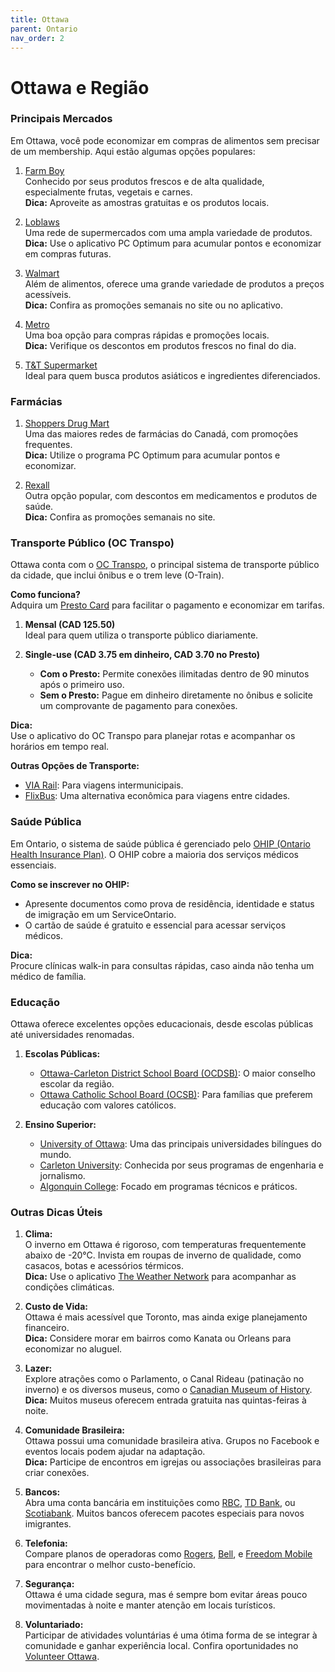 ```yaml
---
title: Ottawa
parent: Ontario
nav_order: 2
---
```


# Ottawa e Região

### Principais Mercados

Em Ottawa, você pode economizar em compras de alimentos sem precisar de um membership. Aqui estão algumas opções populares:

1. [Farm Boy](https://www.farmboy.ca)  
    Conhecido por seus produtos frescos e de alta qualidade, especialmente frutas, vegetais e carnes.  
    **Dica:** Aproveite as amostras gratuitas e os produtos locais.

2. [Loblaws](https://www.loblaws.ca)  
    Uma rede de supermercados com uma ampla variedade de produtos.  
    **Dica:** Use o aplicativo PC Optimum para acumular pontos e economizar em compras futuras.

3. [Walmart](https://www.walmart.ca)  
    Além de alimentos, oferece uma grande variedade de produtos a preços acessíveis.  
    **Dica:** Confira as promoções semanais no site ou no aplicativo.

4. [Metro](https://www.metro.ca)  
    Uma boa opção para compras rápidas e promoções locais.  
    **Dica:** Verifique os descontos em produtos frescos no final do dia.

5. [T&T Supermarket](https://www.tntsupermarket.com)  
    Ideal para quem busca produtos asiáticos e ingredientes diferenciados.

### Farmácias

1. [Shoppers Drug Mart](https://www1.shoppersdrugmart.ca/)  
    Uma das maiores redes de farmácias do Canadá, com promoções frequentes.  
    **Dica:** Utilize o programa PC Optimum para acumular pontos e economizar.

2. [Rexall](https://www.rexall.ca)  
    Outra opção popular, com descontos em medicamentos e produtos de saúde.  
    **Dica:** Confira as promoções semanais no site.

### Transporte Público (OC Transpo)

Ottawa conta com o [OC Transpo](https://www.octranspo.com), o principal sistema de transporte público da cidade, que inclui ônibus e o trem leve (O-Train).

**Como funciona?**  
Adquira um [Presto Card](https://www.prestocard.ca/en) para facilitar o pagamento e economizar em tarifas.

1. **Mensal (CAD 125.50)**  
    Ideal para quem utiliza o transporte público diariamente.

2. **Single-use (CAD 3.75 em dinheiro, CAD 3.70 no Presto)**  
    - **Com o Presto:** Permite conexões ilimitadas dentro de 90 minutos após o primeiro uso.  
    - **Sem o Presto:** Pague em dinheiro diretamente no ônibus e solicite um comprovante de pagamento para conexões.

**Dica:**  
Use o aplicativo do OC Transpo para planejar rotas e acompanhar os horários em tempo real.

**Outras Opções de Transporte:**  
- [VIA Rail](https://www.viarail.ca): Para viagens intermunicipais.  
- [FlixBus](https://www.flixbus.ca): Uma alternativa econômica para viagens entre cidades.

### Saúde Pública

Em Ontario, o sistema de saúde pública é gerenciado pelo [OHIP (Ontario Health Insurance Plan)](https://www.ontario.ca/page/apply-ohip-and-get-health-card). O OHIP cobre a maioria dos serviços médicos essenciais.

**Como se inscrever no OHIP:**  
- Apresente documentos como prova de residência, identidade e status de imigração em um ServiceOntario.  
- O cartão de saúde é gratuito e essencial para acessar serviços médicos.

**Dica:**  
Procure clínicas walk-in para consultas rápidas, caso ainda não tenha um médico de família.

### Educação

Ottawa oferece excelentes opções educacionais, desde escolas públicas até universidades renomadas.

1. **Escolas Públicas:**  
    - [Ottawa-Carleton District School Board (OCDSB)](https://www.ocdsb.ca): O maior conselho escolar da região.  
    - [Ottawa Catholic School Board (OCSB)](https://www.ocsb.ca): Para famílias que preferem educação com valores católicos.

2. **Ensino Superior:**  
    - [University of Ottawa](https://www.uottawa.ca): Uma das principais universidades bilíngues do mundo.  
    - [Carleton University](https://www.carleton.ca): Conhecida por seus programas de engenharia e jornalismo.  
    - [Algonquin College](https://www.algonquincollege.com): Focado em programas técnicos e práticos.

### Outras Dicas Úteis

1. **Clima:**  
    O inverno em Ottawa é rigoroso, com temperaturas frequentemente abaixo de -20°C. Invista em roupas de inverno de qualidade, como casacos, botas e acessórios térmicos.  
    **Dica:** Use o aplicativo [The Weather Network](https://www.theweathernetwork.com) para acompanhar as condições climáticas.

2. **Custo de Vida:**  
    Ottawa é mais acessível que Toronto, mas ainda exige planejamento financeiro.  
    **Dica:** Considere morar em bairros como Kanata ou Orleans para economizar no aluguel.

3. **Lazer:**  
    Explore atrações como o Parlamento, o Canal Rideau (patinação no inverno) e os diversos museus, como o [Canadian Museum of History](https://www.historymuseum.ca).  
    **Dica:** Muitos museus oferecem entrada gratuita nas quintas-feiras à noite.

4. **Comunidade Brasileira:**  
    Ottawa possui uma comunidade brasileira ativa. Grupos no Facebook e eventos locais podem ajudar na adaptação.  
    **Dica:** Participe de encontros em igrejas ou associações brasileiras para criar conexões.

5. **Bancos:**  
    Abra uma conta bancária em instituições como [RBC](https://www.rbc.com), [TD Bank](https://www.td.com), ou [Scotiabank](https://www.scotiabank.com). Muitos bancos oferecem pacotes especiais para novos imigrantes.

6. **Telefonia:**  
    Compare planos de operadoras como [Rogers](https://www.rogers.com), [Bell](https://www.bell.ca), e [Freedom Mobile](https://www.freedommobile.ca) para encontrar o melhor custo-benefício.

7. **Segurança:**  
    Ottawa é uma cidade segura, mas é sempre bom evitar áreas pouco movimentadas à noite e manter atenção em locais turísticos.

8. **Voluntariado:**  
    Participar de atividades voluntárias é uma ótima forma de se integrar à comunidade e ganhar experiência local. Confira oportunidades no [Volunteer Ottawa](https://www.volunteerottawa.ca).
